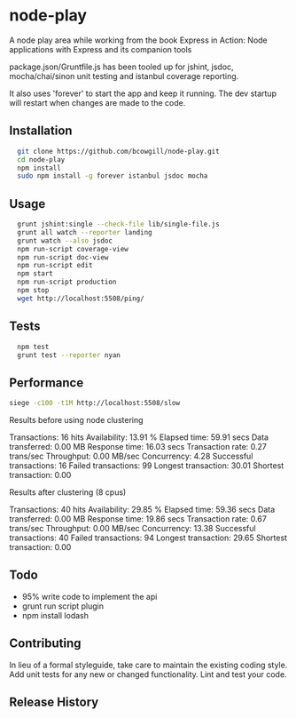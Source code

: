 node-play
=========

A node play area while working from the book Express in Action: Node applications with Express and its companion tools

package.json/Gruntfile.js has been tooled up for jshint, jsdoc, mocha/chai/sinon unit testing and istanbul coverage reporting.

It also uses 'forever' to start the app and keep it running. The dev startup will restart when changes are made to the code.

## Installation

```bash
  git clone https://github.com/bcowgill/node-play.git
  cd node-play
  npm install
  sudo npm install -g forever istanbul jsdoc mocha
```

## Usage

```bash
  grunt jshint:single --check-file lib/single-file.js
  grunt all watch --reporter landing
  grunt watch --also jsdoc
  npm run-script coverage-view
  npm run-script doc-view
  npm run-script edit
  npm start
  npm run-script production
  npm stop
  wget http://localhost:5508/ping/
```

## Tests

```bash
  npm test
  grunt test --reporter nyan
```

## Performance

```bash
siege -c100 -t1M http://localhost:5508/slow
```

Results before using node clustering

Transactions:		          16 hits
Availability:		       13.91 %
Elapsed time:		       59.91 secs
Data transferred:	        0.00 MB
Response time:		       16.03 secs
Transaction rate:	        0.27 trans/sec
Throughput:		        0.00 MB/sec
Concurrency:		        4.28
Successful transactions:          16
Failed transactions:	          99
Longest transaction:	       30.01
Shortest transaction:	        0.00

Results after clustering (8 cpus)

Transactions:		          40 hits
Availability:		       29.85 %
Elapsed time:		       59.36 secs
Data transferred:	        0.00 MB
Response time:		       19.86 secs
Transaction rate:	        0.67 trans/sec
Throughput:		        0.00 MB/sec
Concurrency:		       13.38
Successful transactions:          40
Failed transactions:	          94
Longest transaction:	       29.65
Shortest transaction:	        0.00

## Todo

- 95% write code to implement the api
- grunt run script plugin
- npm install lodash

## Contributing

In lieu of a formal styleguide, take care to maintain the existing coding style.
Add unit tests for any new or changed functionality. Lint and test your code.

## Release History


